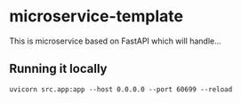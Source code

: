 # microservice-template

This is microservice based on FastAPI which will handle...

## Running it locally
```
uvicorn src.app:app --host 0.0.0.0 --port 60699 --reload
```
